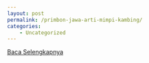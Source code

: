 ```yaml
---
layout: post
permalink: /primbon-jawa-arti-mimpi-kambing/
categories:
    - Uncategorized
---
```


[Baca Selengkapnya](/10)